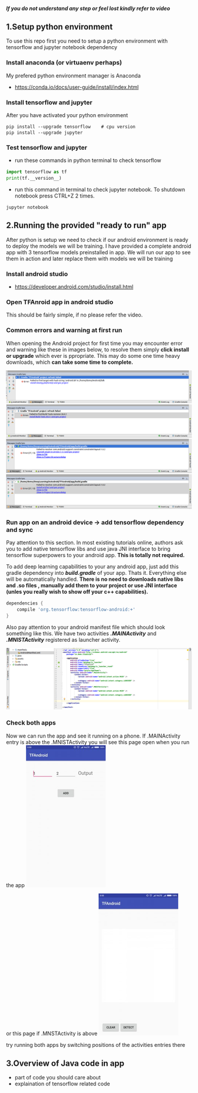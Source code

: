 ##### If you do not understand any step or feel lost kindly refer to video

## 1.Setup python environment
To use this repo first you need to setup a python environment with tensorflow and jupyter notebook dependency
### Install anaconda (or virtuaenv perhaps)
My prefered python environment manager is Anaconda
* https://conda.io/docs/user-guide/install/index.html

### Install tensorflow and jupyter
After you have activated your python environment
```shell
pip install --upgrade tensorflow    # cpu version
pip install --upgrade jupyter 
```
### Test tensorflow and jupyter
- run these commands in python terminal to check tensorflow
```python
import tensorflow as tf
print(tf.__version__)
```
- run this command in terminal to check jupyter notebook. To shutdown notebook press CTRL+Z 2 times.
```shell
jupyter notebook
```
 

## 2.Running the provided "ready to run" app
After python is setup we need to check if our android environment is ready to deploy the models we will be training. I have provided a complete android app with 3 tensorflow models preinstalled in app. We will run our app to see them in action and later replace them with models we will be training

### Install android studio
* https://developer.android.com/studio/install.html

### Open TFAnroid app in android studio 
This should be fairly simple, if no please refer the video.
### Common errors and warning at first run
When opening the Android project for first time you may encounter error and warning like these in images below, to resolve them simply **click install or upgrade** which ever is ppropriate. This may do some one time heavy downloads, which **can take some time to complete.**

![Image 1](images/as_1_missing_platform.png)
![Image 2](images/as_2_build_tool.png)
![Image 3](images/as_3_upgrade_plugin.png)
![Image 4](images/as_4_install_artifact.png)

### Run app on an android device -> add tensorflow dependency and sync
Pay attention to this section. In most existing tutorials online, authors ask you to add native tensorflow libs and use java JNI interface to bring tensorflow superpowers to your android app. **This is totally not required.**

To add deep learning capabilities to your any android app, just add this gradle dependency into ***build.gradle*** of your app. Thats it. Everything else will be automatically handled. **There is no need to downloads native libs and .so files , manually add them to your project or use JNI interface (unles you really wish to show off your c++ capabilities).**

```gradle
dependencies {
    compile 'org.tensorflow:tensorflow-android:+'
}

```

Also pay attention to your android manifest file which should look something like this. We have two activities ***.MAINActivity*** and ***.MNISTActivity*** registered as launcher activity.

![Image 5](images/as_6_main_activity.png)



### Check both apps
Now we can run the app and see it running on a phone. If .MAINActivity entry is above the .MNISTActivity you will see this page open when you run the app
![Image 6](images/tf_1_add_small.jpg)

or this page if .MNSTActivity is above
![Image 7](images/tf_2_mnist_small.jpg)

try running both apps by switching positions of the activities entries there


## 3.Overview of Java code in app

- part of code you should care about
- explaination of tensorflow related code
